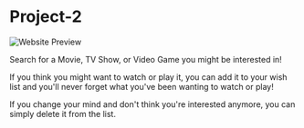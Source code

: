 # Project-2

  ![Website Preview](Project-2\public\screenshot.png)

Search for a Movie, TV Show, or Video Game you might be interested in!

If you think you might want to watch or play it, you can add it to your wish list and you'll never forget what you've been wanting to watch or play!

If you change your mind and don't think you're interested anymore, you can simply delete it from the list.
